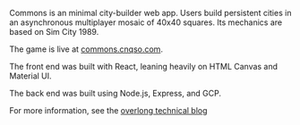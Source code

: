 Commons is an minimal city-builder web app. Users build persistent cities in an asynchronous multiplayer mosaic of 40x40 squares. Its mechanics are based on Sim City 1989.

The game is live at [commons.cnqso.com](https://commons.cnqso.com/).

The front end was built with React, leaning heavily on HTML Canvas and Material UI. 

The back end was built using Node.js, Express, and GCP.

For more information, see the [overlong technical blog](https://cnqso.github.io/blog/commons)
